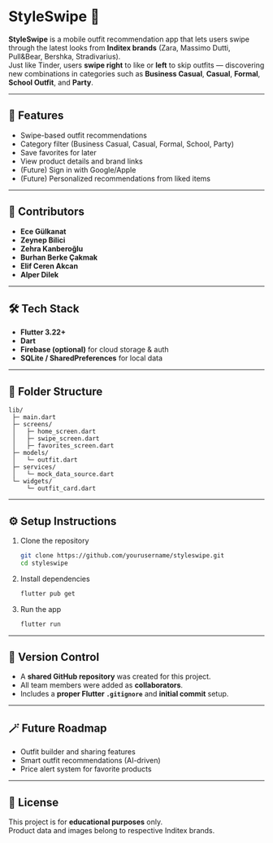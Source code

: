 # StyleSwipe 👗

**StyleSwipe** is a mobile outfit recommendation app that lets users swipe through the latest looks from **Inditex brands** (Zara, Massimo Dutti, Pull&Bear, Bershka, Stradivarius).  
Just like Tinder, users **swipe right** to like or **left** to skip outfits — discovering new combinations in categories such as **Business Casual**, **Casual**, **Formal**, **School Outfit**, and **Party**.

---

## 🚀 Features
- Swipe-based outfit recommendations  
- Category filter (Business Casual, Casual, Formal, School, Party)  
- Save favorites for later  
- View product details and brand links  
- (Future) Sign in with Google/Apple  
- (Future) Personalized recommendations from liked items  

---

## 👥 Contributors
- **Ece Gülkanat**
- **Zeynep Bilici**
- **Zehra Kanberoğlu**
- **Burhan Berke Çakmak**
- **Elif Ceren Akcan**
- **Alper Dilek**

---

## 🛠️ Tech Stack
- **Flutter 3.22+**
- **Dart**
- **Firebase (optional)** for cloud storage & auth
- **SQLite / SharedPreferences** for local data

---

## 📂 Folder Structure
```
lib/
 ├─ main.dart
 ├─ screens/
 │   ├─ home_screen.dart
 │   ├─ swipe_screen.dart
 │   ├─ favorites_screen.dart
 ├─ models/
 │   └─ outfit.dart
 ├─ services/
 │   └─ mock_data_source.dart
 └─ widgets/
     └─ outfit_card.dart
```

---

## ⚙️ Setup Instructions
1. Clone the repository  
   ```bash
   git clone https://github.com/yourusername/styleswipe.git
   cd styleswipe
   ```
2. Install dependencies  
   ```bash
   flutter pub get
   ```
3. Run the app  
   ```bash
   flutter run
   ```

---

## 📌 Version Control
- A **shared GitHub repository** was created for this project.  
- All team members were added as **collaborators**.  
- Includes a **proper Flutter `.gitignore`** and **initial commit** setup.  

---

## 🪄 Future Roadmap
- Outfit builder and sharing features  
- Smart outfit recommendations (AI-driven)  
- Price alert system for favorite products  

---

## 🧾 License
This project is for **educational purposes** only.  
Product data and images belong to respective Inditex brands.
